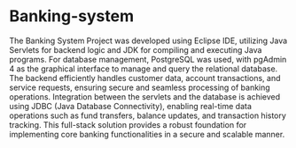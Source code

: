 # Banking-system

The Banking System Project was developed using Eclipse IDE, utilizing Java Servlets for backend logic and JDK for compiling and executing Java programs. For database management, PostgreSQL was used, with pgAdmin 4 as the graphical interface to manage and query the relational database. The backend efficiently handles customer data, account transactions, and service requests, ensuring secure and seamless processing of banking operations. Integration between the servlets and the database is achieved using JDBC (Java Database Connectivity), enabling real-time data operations such as fund transfers, balance updates, and transaction history tracking. This full-stack solution provides a robust foundation for implementing core banking functionalities in a secure and scalable manner.
